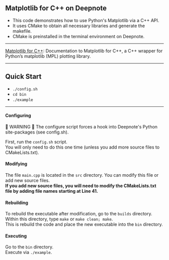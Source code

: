 ## Matplotlib for C++ on Deepnote
- This code demonstrates how to use Python's Matplotlib via a C++ API.  
- It uses CMake to obtain all necessary libraries and generate the makefile.  
- CMake is preinstalled in the terminal environment on Deepnote.

---
[Matplotlib for C++](https://matplotlib-cpp.readthedocs.io/en/latest/index.html): Documentation to Matplotlib for C++, a C++ wrapper for Python’s matplotlib (MPL) plotting library.

---

## Quick Start
- `./config.sh`
- `cd bin`
- `./example`

---

#### Configuring
:red_circle: WARNING :red_circle: The configure script forces a hook into Deepnote's Python site-packages (see config.sh).   

First, run the `config.sh` script.  
You will only need to do this one time (unless you add more source files to CMakeLists.txt).

#### Modifying
The file `main.cpp` is located in the `src` directory. You can modify this file or add new source files.  
**If you add new source files, you will need to modify the CMakeLists.txt file by adding file names starting at Line 41.**

#### Rebuilding
To rebuild the executable after modification, go to the `builds` directory.  
Within this directory, type `make` or `make clean; make`.  
This is rebuild the code and place the new executable into the `bin` directory.

#### Executing
Go to the `bin` directory.  
Execute via `./example`.
